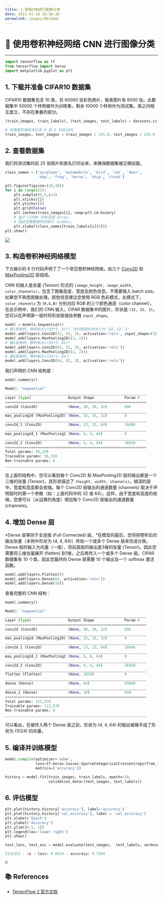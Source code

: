 ```yaml
---
title: 1-使用CNN进行图像分类
date: 2021-01-18 10:58:30
permalink: /pages/861da8/
---
```

# 🌅 使用卷积神经网络 CNN 进行图像分类

---

```python
import tensorflow as tf
from tensorflow import keras 
import matplotlib.pyplot as plt
```

## 1. 下载并准备 CIFAR10 数据集

CIFAR10 数据集包含 10 类，共 60000 张彩色图片，每类图片有 6000 张。此数据集中 50000 个样例被作为训练集，剩余 10000 个样例作为测试集。类之间相互度立，不存在重叠的部分。

```python
(train_images, train_labels), (test_images, test_labels) = datasets.cifar10.load_data()

# 将像素的值标准化至 0 到 1 的区间内
train_images, test_images = train_images / 255.0, test_images / 255.0
```

## 2. 查看数据集

我们将测试集的前 25 张图片和类名打印出来，来确保数据集被正确加载。

```python
class_names = ['airplane', 'automobile', 'bird', 'cat', 'deer',
               'dog', 'frog', 'horse', 'ship', 'truck']

plt.figure(figsize=(10,10))
for i in range(25):
    plt.subplot(5,5,i+1)
    plt.xticks([])
    plt.yticks([])
    plt.grid(False)
    plt.imshow(train_images[i], cmap=plt.cm.binary)
    # 由于 CIFAR 的标签是 array， 
    # 因此您需要额外的索引（index）。
    plt.xlabel(class_names[train_labels[i][0]])
plt.show()
```

![](https://cs-wiki.oss-cn-shanghai.aliyuncs.com/img/20201109175220.png)

## 3. 构造卷积神经网络模型

下方展示的 6 行代码声明了了一个常见卷积神经网络，由几个 [Conv2D](https://tensorflow.google.cn/api_docs/python/tf/keras/layers/Conv2D?hl=zh_cn) 和 [MaxPooling2D](https://tensorflow.google.cn/api_docs/python/tf/keras/layers/MaxPool2D?hl=zh_cn) 层组成。

CNN 的输入是张量 (Tensor) 形式的 `(image_height, image_width, color_channels)`，包含了图像高度、宽度及颜色信息。不需要输入 batch size。如果您不熟悉图像处理，颜色信息建议您使用 RGB 色彩模式，此模式下，`color_channels` 为 `(R,G,B)` 分别对应 RGB 的三个颜色通道（color channel）。在此示例中，我们的 CNN 输入，CIFAR 数据集中的图片，形状是 `(32, 32, 3)`。您可以在声明第一层时将形状赋值给参数 `input_shape`。

```python
model = models.Sequential()
# 第1层卷积，卷积核大小为3*3，32个，待训练图片的大小为（32，32，3）
model.add(layers.Conv2D(32, (3, 3), activation='relu', input_shape=(32, 32, 3)))
model.add(layers.MaxPooling2D((2, 2)))
# 第2层卷积，卷积核大小为3*3，64个
model.add(layers.Conv2D(64, (3, 3), activation='relu'))
model.add(layers.MaxPooling2D((2, 2)))
# 第3层卷积，卷积核大小为3*3，64个
model.add(layers.Conv2D(64, (3, 3), activation='relu'))
```

我们声明的 CNN 结构是：

```python
model.summary() 

Model: "sequential"
_________________________________________________________________
Layer (type)                 Output Shape              Param #   
=================================================================
conv2d (Conv2D)              (None, 30, 30, 32)        896       
_________________________________________________________________
max_pooling2d (MaxPooling2D) (None, 15, 15, 32)        0         
_________________________________________________________________
conv2d_1 (Conv2D)            (None, 13, 13, 64)        18496     
_________________________________________________________________
max_pooling2d_1 (MaxPooling2 (None, 6, 6, 64)          0         
_________________________________________________________________
conv2d_2 (Conv2D)            (None, 4, 4, 64)          36928     
=================================================================
Total params: 56,320
Trainable params: 56,320
Non-trainable params: 0
_________________________________________________________________
```

在上面的结构中，您可以看到每个 Conv2D 和 MaxPooling2D 层的输出都是一个三维的张量 (Tensor)，其形状描述了 `(height, width, channels)`。越深的层中，宽度和高度都会收缩。每个 Conv2D 层输出的通道数量 (channels) 取决于声明层时的第一个参数（如：上面代码中的 32 或 64）。这样，由于宽度和高度的收缩，您便可以（从运算的角度）增加每个 Conv2D 层输出的通道数量 (channels)。

## 4. 增加 Dense 层

*Dense 层等同于全连接 (Full Connected) 层。*在模型的最后，您将把卷积后的输出张量（本例中形状为 (4, 4, 64)）传给一个或多个 Dense 层来完成分类。Dense 层的输入为向量（一维），但前面层的输出是3维的张量 (Tensor)。因此您需要将三维张量展开 (flatten) 到1维，之后再传入一个或多个 Dense 层。CIFAR 数据集有 10 个类，因此您最终的 Dense 层需要 10 个输出及一个 softmax 激活函数。

```python
model.add(layers.Flatten())
model.add(layers.Dense(64, activation='relu'))
model.add(layers.Dense(10))
```

查看完整的 CNN 结构：

```python
model.summary()

Model: "sequential"
_________________________________________________________________
Layer (type)                 Output Shape              Param #   
=================================================================
conv2d (Conv2D)              (None, 30, 30, 32)        896       
_________________________________________________________________
max_pooling2d (MaxPooling2D) (None, 15, 15, 32)        0         
_________________________________________________________________
conv2d_1 (Conv2D)            (None, 13, 13, 64)        18496     
_________________________________________________________________
max_pooling2d_1 (MaxPooling2 (None, 6, 6, 64)          0         
_________________________________________________________________
conv2d_2 (Conv2D)            (None, 4, 4, 64)          36928     
_________________________________________________________________
flatten (Flatten)            (None, 1024)              0         
_________________________________________________________________
dense (Dense)                (None, 64)                65600     
_________________________________________________________________
dense_1 (Dense)              (None, 10)                650       
=================================================================
Total params: 122,570
Trainable params: 122,570
Non-trainable params: 0
_________________________________________________________________
```

可以看出，在被传入两个 Dense 层之前，形状为 (4, 4, 64) 的输出被展平成了形状为 (1024) 的向量。

## 5. 编译并训练模型

```python
model.compile(optimizer='adam',
              loss=tf.keras.losses.SparseCategoricalCrossentropy(from_logits=True),
              metrics=['accuracy'])

history = model.fit(train_images, train_labels, epochs=10, 
                    validation_data=(test_images, test_labels))
```

## 6. 评估模型

```python
plt.plot(history.history['accuracy'], label='accuracy')
plt.plot(history.history['val_accuracy'], label = 'val_accuracy')
plt.xlabel('Epoch')
plt.ylabel('Accuracy')
plt.ylim([0.5, 1])
plt.legend(loc='lower right')
plt.show()

test_loss, test_acc = model.evaluate(test_images,  test_labels, verbose=2)

313/313 - 1s - loss: 0.8524 - accuracy: 0.7204
```

<img src="https://cs-wiki.oss-cn-shanghai.aliyuncs.com/img/20201109175624.png" style="zoom: 62%;" />

## 📚 References

- [TensorFlow 2 官方文档](https://tensorflow.google.cn/tutorials/keras/classification?hl=zh_cn)